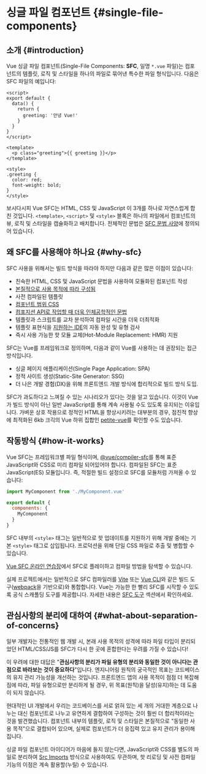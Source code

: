 # 싱글 파일 컴포넌트 {#single-file-components}

## 소개 {#introduction}

Vue 싱글 파일 컴포넌트(Single-File Components: **SFC**, 일명 `*.vue` 파일)는 컴포넌트의 템플릿, 로직 및 스타일을 하나의 파일로 묶어낸 특수한 파일 형식입니다.
다음은 SFC 파일의 예입니다:

```vue
<script>
export default {
  data() {
    return {
      greeting: '안녕 Vue!'
    }
  }
}
</script>

<template>
  <p class="greeting">{{ greeting }}</p>
</template>

<style>
.greeting {
  color: red;
  font-weight: bold;
}
</style>
```

보시다시피 Vue SFC는 HTML, CSS 및 JavaScript 이 3개를 하나로 자연스럽게 합친 것입니다.
`<template>`, `<script>` 및 `<style>` 블록은 하나의 파일에서 컴포넌트의 뷰, 로직 및 스타일을 캡슐화하고 배치합니다.
전체적인 문법은 [SFC 문법 사양](/api/sfc-spec)에 정의되어 있습니다.

## 왜 SFC를 사용해야 하나요 {#why-sfc}

SFC 사용을 위해서는 빌드 방식을 따라야 하지만 다음과 같은 많은 이점이 있습니다:

- 친숙한 HTML, CSS 및 JavaScript 문법을 사용하여 모듈화된 컴포넌트 작성
- [본질적으로 사용 목적에 따라 구성됨](#왜-sfc를-사용해야-하나요)
- 사전 컴파일된 템플릿
- [컴포넌트 범위 CSS](/api/sfc-css-features)
- [컴포지션 API로 작업할 때 더욱 인체공학적인 문법](/api/sfc-script-setup)
- 템플릿과 스크립트를 교차 분석하여 컴파일 시간을 더욱 더최적화
- 템플릿 표현식을 [지원하는 IDE](/guide/scaling-up/tooling.html#ide-support)의 자동 완성 및 유형 검사
- 즉시 사용 가능한 핫 모듈 교체(Hot-Module Replacement: HMR) 지원

[comment]: <> (/guide/extras/composition-api-faq.md 번역 후 링크 수정 필요)

SFC는 Vue를 프레임워크로 정의하며, 다음과 같이 Vue를 사용하는 데 권장되는 접근 방식입니다.

- 싱글 페이지 애플리케이션(Single Page Application: SPA)
- 정적 사이트 생성(Static-Site Generator: SSG)
- 더 나은 개발 경험(DX)을 위해 프론트엔드 개발 방식에 합리적으로 빌드 방식 도입.

SFC가 과도하다고 느껴질 수 있는 시나리오가 있다는 것을 알고 있습니다.
이것이 Vue가 빌드 방식이 아닌 일반 JavaScript를 통해 계속 사용될 수도 있도록 유지되는 이유입니다.
가벼운 상호 작용으로 정적인 HTML을 향상시키려는 대부분의 경우, 점진적 향상에 최적화된 6kb 크긱의 Vue 하위 집합인 [petite-vue](https://github.com/vuejs/petite-vue)를 확인할 수도 있습니다.

## 작동방식 {#how-it-works}

Vue SFC는 프레임워크별 파일 형식이며, [@vue/compiler-sfc](https://github.com/vuejs/core/tree/main/packages/compiler-sfc)를 통해 표준 JavaScript와 CSS로 미리 컴파일 되어있어야 합니다.
컴파일된 SFC는 표준 JavaScript(ES) 모듈입니다.
즉, 적절한 빌드 설정으로 SFC를 모듈처럼 가져올 수 있습니다:

```js
import MyComponent from './MyComponent.vue'

export default {
  components: {
    MyComponent
  }
}
```

SFC 내부의 `<style>` 태그는 일반적으로 핫 업데이트를 지원하기 위해 개발 중에는 기본 `<style>` 태그로 삽입됩니다.
프로덕션을 위해 단일 CSS 파일로 추출 및 병합할 수 있습니다.

[Vue SFC 온라인 연습장](https://sfc.vuejs.org/)에서 SFC로 플레이하고 컴파일 방법을 탐색할 수 있습니다.

실제 프로젝트에서는 일반적으로 SFC 컴파일러를 [Vite](https://vitejs.dev/) 또는 [Vue CLI](http://cli.vuejs.org/)와 같은 빌드 도구([webpack](https://webpack.js.org/)을 기반으로)와 통합합니다.
Vue는 가능한 한 빨리 SFC를 시작할 수 있도록 공식 스캐폴딩 도구를 제공합니다.
자세한 내용은 [SFC 도구](/guide/scaling-up/tooling) 섹션에서 확인하세요.

## 관심사항의 분리에 대하여 {#what-about-separation-of-concerns}

일부 개발자는 전통적인 웹 개발 시, 본래 사용 목적의 성격에 따라 파일 타입이 분리되었던 HTML/CSS/JS를 SFC가 다시 한 곳에 혼합한다는 우려를 가질 수 있습니다!

이 우려에 대한 대답은 "**관심사항의 분리가 파일 유형의 분리와 동일한 것이 아니다는 관점으로 바라보는 것이 중요하다**"입니다.
엔지니어링 원칙의 궁극적인 목표는 코드베이스의 유지 관리 가능성을 개선하는 것입니다.
프론트엔드 앱의 사용 목적이 점점 더 복잡해짐에 따라, 파일 유형으로만 분리하게 될 경우, 위 목표(원칙)을 달성(유지)하는 데 도움이 되지 않습니다.

현대적인 UI 개발에서 우리는 코드베이스를 서로 얽혀 있는 세 개의 거대한 계층으로 나누는 대신 컴포넌트로 나누고 유연하게 결합하여 구성하는 것이 훨씬 더 합리적이라는 것을 발견했습니다.
컴포넌트 내부의 템플릿, 로직 및 스타일은 본질적으로 "동일한 사용 목적"으로 결합되어 있으며, 실제로 컴포넌트가 더 응집력 있고 유지 관리가 용이해집니다.

싱글 파일 컴포넌트 아이디어가 마음에 들지 않는다면,
JavaScript와 CSS를 별도의 파일로 분리하여 [Src Imports](/api/sfc-spec.html#src-imports) 방식으로 사용하여도 무관하며,
핫 리로딩 및 사전 컴파일 기능의 이점은 계속 활용할(누릴) 수 있습니다.
